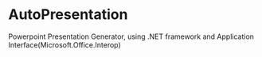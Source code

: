 # AutoPresentation
Powerpoint Presentation Generator, using .NET framework and Application Interface(Microsoft.Office.Interop)
